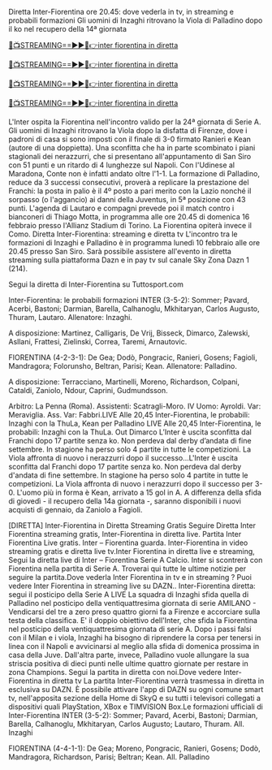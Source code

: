 Diretta Inter-Fiorentina ore 20.45: dove vederla in tv, in streaming e probabili formazioni
Gli uomini di Inzaghi ritrovano la Viola di Palladino dopo il ko nel recupero della 14ª giornata


[🔴📺STREAMING==►►📲👉inter fiorentina in diretta](https://vokachoda24.blogspot.com/2025/02/italya.html)

[🔴📺STREAMING==►►📲👉inter fiorentina in diretta](https://vokachoda24.blogspot.com/2025/02/italya.html)



[🔴📺STREAMING==►►📲👉inter fiorentina in diretta](https://vokachoda24.blogspot.com/2025/02/italya.html)

[🔴📺STREAMING==►►📲👉inter fiorentina in diretta](https://vokachoda24.blogspot.com/2025/02/italya.html)






L'Inter ospita la Fiorentina nell'incontro valido per la 24ª giornata di Serie A. Gli uomini di Inzaghi ritrovano la Viola dopo la disfatta di Firenze, dove i padroni di casa si sono imposti con il finale di 3-0 firmato Ranieri e Kean (autore di una doppietta). Una sconfitta che ha in parte scombinato i piani stagionali dei nerazzurri, che si presentano all'appuntamento di San Siro con 51 punti e un ritardo di 4 lunghezze sul Napoli. Con l'Udinese al Maradona, Conte non è infatti andato oltre l'1-1. La formazione di Palladino, reduce da 3 successi consecutivi, proverà a replicare la prestazione del Franchi: la posta in palio è il 4º posto a pari merito con la Lazio nonché il sorpasso (o l'aggancio) ai danni della Juventus, in 5ª posizione con 43 punti. L'agenda di Lautaro e compagni prevede poi il match contro i bianconeri di Thiago Motta, in programma alle ore 20.45 di domenica 16 febbraio presso l'Allianz Stadium di Torino. La Fiorentina opiterà invece il Como. Diretta Inter-Fiorentina: streaming e diretta tv
L'incontro tra le formazioni di Inzaghi e Palladino è in programma lunedì 10 febbraio alle ore 20.45 presso San Siro. Sarà possibile assistere all'evento in diretta streaming sulla piattaforma Dazn e in pay tv sul canale Sky Zona Dazn 1 (214).

Segui la diretta di Inter-Fiorentina su Tuttosport.com

Inter-Fiorentina: le probabili formazioni
INTER (3-5-2): Sommer; Pavard, Acerbi, Bastoni;  Darmian, Barella, Calhanoglu, Mkhitaryan, Carlos Augusto, Thuram, Lautaro. Allenatore: Inzaghi.

A disposizione: Martinez, Calligaris, De Vrij, Bisseck, Dimarco, Zalewski, Asllani, Frattesi, Zielinski, Correa, Taremi, Arnautovic.

FIORENTINA (4-2-3-1): De Gea; Dodò, Pongracic, Ranieri, Gosens; Fagioli, Mandragora; Folorunsho, Beltran, Parisi; Kean. Allenatore: Palladino.

A disposizione: Terracciano, Martinelli, Moreno, Richardson, Colpani, Cataldi, Zaniolo, Ndour, Caprini, Gudmundsson.

Arbitro: La Penna (Roma). Assistenti: Scatragli-Moro. IV Uomo: Ayroldi. Var: Meraviglia. Ass. Var: Fabbri.LIVE Alle 20,45 Inter-Fiorentina, le probabili: Inzaghi con la ThuLa, Kean per Palladino
LIVE Alle 20,45 Inter-Fiorentina, le probabili: Inzaghi con la ThuLa. Out Dimarco
L’Inter è uscita sconfitta dal Franchi dopo 17 partite senza ko. Non perdeva dal derby d’andata di fine settembre. In stagione ha perso solo 4 partite in tutte le competizioni. La Viola affronta di nuovo i nerazzurri dopo il successo...L'Inter è uscita sconfitta dal Franchi dopo 17 partite senza ko. Non perdeva dal derby d'andata di fine settembre. In stagione ha perso solo 4 partite in tutte le competizioni. La Viola affronta di nuovo i nerazzurri dopo il successo per 3-0. L'uomo più in forma è Kean, arrivato a 15 gol in A. A differenza della sfida di giovedì - il recupero della 14a giornata -, saranno disponibili i nuovi acquisti di gennaio, da Zaniolo a Fagioli.

[DIRETTA] Inter-Fiorentina in Diretta Streaming Gratis
Seguire Diretta Inter Fiorentina streaming gratis, Inter-Fiorentina in diretta live. Partita Inter Fiorentina Live gratis. Inter – Fiorentina guarda.
Inter-Fiorentina in video streaming gratis e diretta live tv.Inter Fiorentina in diretta live e streaming, Segui la diretta live di Inter – Fiorentina Serie A Calcio.
Inter si scontrerà con Fiorentina nella partita di Serie A. Troverai qui tutte le ultime notizie per seguire la partita.Dove vederla Inter Fiorentina in tv e in streaming ?
Puoi vedere Inter Fiorentina in streaming live su DAZN..
Inter-Fiorentina diretta: segui il posticipo della Serie A LIVE
La squadra di Inzaghi sfida quella di Palladino nel posticipo della ventiquattresima giornata di serie AMILANO - Vendicarsi del tre a zero preso quattro giorni fa a Firenze e accorciare sulla testa della classifica. E' il doppio obiettivo dell'Inter, che sfida la Fiorentina nel posticipo della ventiquattresima giornata di serie A. Dopo i passi falsi con il Milan e i viola, Inzaghi ha bisogno di riprendere la corsa per tenersi in linea con il Napoli e avvicinarsi al meglio alla sfida di domenica prossima in casa della Juve. Dall'altra parte, invece, Palladino vuole allungare la sua striscia positiva di dieci punti nelle ultime quattro giornate per restare in zona Champions. Segui la partita in diretta con noi.Dove vedere Inter-Fiorentina in diretta tv
La partita Inter-Fiorentina verrà trasmessa in diretta in esclusiva su DAZN. È possibile attivare l'app di DAZN su ogni comune smart tv, nell'apposita sezione della Home di SkyQ e su tutti i televisori collegati a dispositivi quali PlayStation, XBox e TIMVISION Box.Le formazioni ufficiali di Inter-Fiorentina
INTER (3-5-2): Sommer; Pavard, Acerbi, Bastoni; Darmian, Barella, Calhanoglu, Mkhitaryan, Carlos Augusto; Lautaro, Thuram. All. Inzaghi

FIORENTINA (4-4-1-1): De Gea; Moreno, Pongracic, Ranieri, Gosens; Dodò, Mandragora, Richardson, Parisi; Beltran; Kean. All. Palladino

